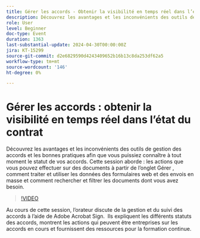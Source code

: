 ```yaml
---
title: Gérer les accords - Obtenir la visibilité en temps réel dans l’état du contrat
description: Découvrez les avantages et les inconvénients des outils de gestion des accords et les bonnes pratiques afin que vous puissiez connaître à tout moment le statut de vos accords.
role: User
level: Beginner
doc-type: Event
duration: 1363
last-substantial-update: 2024-04-30T00:00:00Z
jira: KT-15299
source-git-commit: d2e6829590d4243409652b16b13c8da253df62a5
workflow-type: tm+mt
source-wordcount: '146'
ht-degree: 0%

---
```



# Gérer les accords : obtenir la visibilité en temps réel dans l’état du contrat

Découvrez les avantages et les inconvénients des outils de gestion des accords et les bonnes pratiques afin que vous puissiez connaître à tout moment le statut de vos accords. Cette session aborde : les actions que vous pouvez effectuer sur des documents à partir de l’onglet Gérer , comment traiter et utiliser les données des formulaires web et des envois en masse et comment rechercher et filtrer les documents dont vous avez besoin.

>[!VIDEO](https://video.tv.adobe.com/v/3428190/?learn=on)

Au cours de cette session, l’orateur discute de la gestion et du suivi des accords à l’aide de Adobe Acrobat Sign. &#x200B; Ils expliquent les différents statuts des accords, montrent les actions qui peuvent être entreprises sur les accords en cours et fournissent des ressources pour la formation continue.
